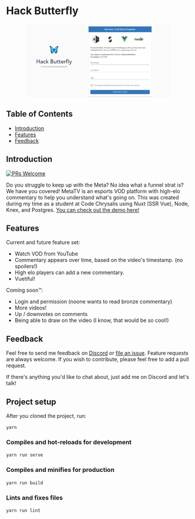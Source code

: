 # Hack Butterfly

<p align="center">
  <img alt="hackButterfly" title="hackButterfly" src="public/images/intro.png" width="auto" height="200px">
</p>

## Table of Contents

- [Introduction](#introduction)
- [Features](#features)
- [Feedback](#feedback)


## Introduction

[![PRs Welcome](https://img.shields.io/badge/PRs-welcome-brightgreen.svg?style=flat-square)](http://makeapullrequest.com)

Do you struggle to keep up with the Meta? No idea what a funnel strat is? We have you covered! MetaTV is an esports VOD platform with high-elo commentary to help you understand what's going on. 
This was created during my time as a student at Code Chrysalis using Nuxt (SSR Vue), Node, Knex, and Postgres.
[You can check out the demo here!](https://morning-oasis-55449.herokuapp.com//)

## Features

Current and future feature set:

* Watch VOD from YouTube
* Commentary appears over time, based on the video's timestamp. (no spoilers!)
* High elo players can add a new commentary.
* Vuetiful!

Coming soon™: 

* Login and permission (noone wants to read bronze commentary)
* More videos!
* Up / downvotes on comments
* Being able to draw on the video (I know, that would be so cool!)

## Feedback

Feel free to send me feedback on [Discord](https://discordapp.com/users/Akzent#6791) or [file an issue](https://github.com/makzent/metatv/issues/new). Feature requests are always welcome. If you wish to contribute, please feel free to add a pull request. 

If there's anything you'd like to chat about, just add me on Discord and let's talk! 


## Project setup

After you cloned the project, run:
```
yarn
```

### Compiles and hot-reloads for development
```
yarn run serve
```

### Compiles and minifies for production
```
yarn run build
```

### Lints and fixes files
```
yarn run lint
```
